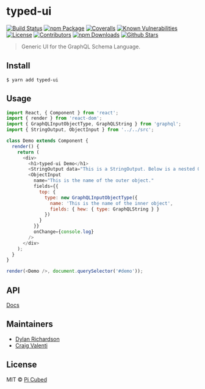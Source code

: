 # typed-ui

[![Build Status][build-badge]][build]
[![npm Package][npm-version-badge]][npm]
[![Coveralls][coveralls-badge]][coveralls]
[![Known Vulnerabilities][synk-badge]][synk]
[![License][license-badge]][license]
[![Contributors][contributors-badge]][contributors]
[![npm Downloads][npm-downloads-badge]][npm]
[![Github Stars][github-stars-badge]][github]

> Generic UI for the GraphQL Schema Language.

[build-badge]: https://img.shields.io/travis/pi-cubed/typed-ui/master.png?style=flat-square
[build]: https://travis-ci.org/pi-cubed/typed-ui
[npm-version-badge]: https://img.shields.io/npm/v/typed-ui.png?style=flat-square
[npm]: https://www.npmjs.org/package/typed-ui
[coveralls-badge]: https://img.shields.io/coveralls/pi-cubed/typed-ui/master.png?style=flat-square
[coveralls]: https://coveralls.io/github/pi-cubed/typed-ui
[github-stars-badge]: https://img.shields.io/github/stars/pi-cubed/typed-ui.svg?style=social&label=Stars
[github]: https://github.com/pi-cubed/typed-ui
[contributors-badge]: https://img.shields.io/github/contributors/pi-cubed/typed-ui.svg?style=flat-square
[contributors]: https://github.com/pi-cubed/typed-ui/graphs/contributors
[license-badge]: https://img.shields.io/github/license/pi-cubed/typed-ui.svg?style=flat-square
[license]: https://github.com/pi-cubed/typed-ui/blob/master/LICENSE
[npm-downloads-badge]: https://img.shields.io/npm/dt/typed-ui.svg?style=flat-square
[synk-badge]: https://snyk.io/test/github/pi-cubed/typed-ui/badge.svg?style=flat-square
[synk]: https://snyk.io/test/github/pi-cubed/typed-ui

## Install

```
$ yarn add typed-ui
```

## Usage

```js
import React, { Component } from 'react';
import { render } from 'react-dom';
import { GraphQLInputObjectType, GraphQLString } from 'graphql';
import { StringOutput, ObjectInput } from '../../src';

class Demo extends Component {
  render() {
    return (
      <div>
        <h1>typed-ui Demo</h1>
        <StringOutput data="This is a StringOutput. Below is a nested ObjectInput." />
        <ObjectInput
          name="This is the name of the outer object."
          fields={{
            top: {
              type: new GraphQLInputObjectType({
                name: 'This is the name of the inner object',
                fields: { hew: { type: GraphQLString } }
              })
            }
          }}
          onChange={console.log}
        />
      </div>
    );
  }
}

render(<Demo />, document.querySelector('#demo'));
```

## API

[Docs](api.md)

## Maintainers

* [Dylan Richardson](https://github.com/drich14)
* [Craig Valenti](https://github.com/CrazyCreje)

## License

MIT © [Pi Cubed](https://pi-cubed.github.io)
